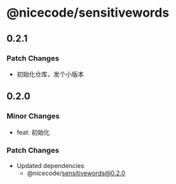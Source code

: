 # @nicecode/sensitivewords

## 0.2.1

### Patch Changes

- 初始化仓库，发个小版本

## 0.2.0

### Minor Changes

- feat: 初始化

### Patch Changes

- Updated dependencies
  - @nicecode/sensitivewords@0.2.0
